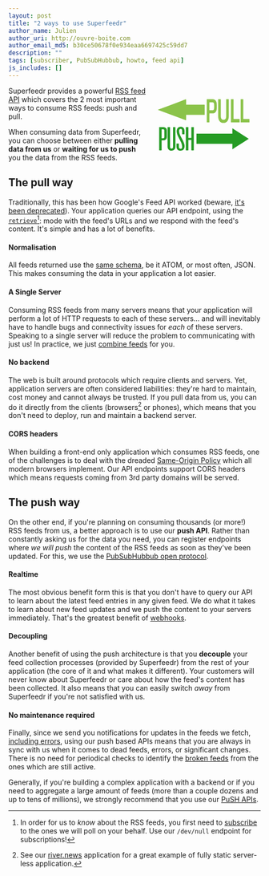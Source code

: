 ```yaml
---
layout: post
title: "2 ways to use Superfeedr"
author_name: Julien
author_uri: http://ouvre-boite.com
author_email_md5: b30ce50678f0e934eaa6697425c59dd7
description: ""
tags: [subscriber, PubSubHubbub, howto, feed api]
js_includes: []
---
```


<svg width="45%" height="30%" viewBox="0 0 600 400" xmlns="http://www.w3.org/2000/svg" style="float:right;">
 <g>
  <path id="svg_6" d="m451.313049,220.109985c28.809906,18.490021 57.601654,37 86.45697,55.410034c-0.490356,0.859985 -1.389221,1.279968 -2.124695,1.819977c-15.553528,9.880005 -31.034393,19.889984 -46.560699,29.829987c-12.64801,7.890015 -24.987335,16.430023 -37.835114,23.900024c0.090759,-9.52002 -0.04541,-19.049988 0.081726,-28.570007c-63.267395,0.080017 -126.543854,0.02002 -189.811249,0.029999c0.054504,-17.920013 0.027252,-35.829987 0.018158,-53.73999c63.276489,0.019989 126.562012,-0.050018 189.847565,0.029999c-0.22699,-9.570007 -0.081726,-19.140015 -0.072662,-28.710022z" fill="#259B24"/>
  <path id="svg_8" d="m57.740002,122.299988c49.665981,-18.209991 98.941761,-36.869995 148.451679,-55.269989c1.420349,9.529999 0.234116,19.149994 0.577499,28.720001c31.669479,-0.139999 63.338974,-0.029999 94.992844,-0.070007c3.387024,-0.529999 3.667969,1.810013 3.418243,3.300003c-0.218506,16.820007 0.015594,33.639999 -0.109253,50.460007c-32.74646,0.279999 -65.508545,0.190002 -98.255005,0.040009c-0.062424,9.579987 0.109268,19.149994 -0.093643,28.720001c-2.278839,-0.610016 -4.542053,-1.25 -6.680405,-2.050018c-46.388229,-17.25 -92.6828,-34.619995 -139.102238,-51.829987c-1.248672,-0.559998 -2.310043,-1.230011 -3.199722,-2.02002z" fill="#8BC34A"/>
  <g id="svg_14">
   <path id="svg_9" d="m316.010223,67.020004c10.771515,-0.020004 21.54306,-0.050003 32.314575,0.009995c7.063904,0.199997 14.751709,4.399994 18.107941,13.610001c3.600067,8.960007 2.431152,19.509995 2.639099,29.320007c0.222321,8.309982 -1.168915,17.309982 -5.522003,23.36998c-4.324402,6.110016 -10.735687,8.130005 -16.702332,8.190002c-5.622437,-0.049988 -11.244843,0.190002 -16.860107,-0.199982c-0.437469,15.940002 -0.071716,31.919983 -0.193634,47.880005c-4.604065,0.059998 -9.20816,0.049988 -13.805054,0.009979c0.014343,-40.72998 -0.028687,-81.459991 0.021515,-122.189987z" fill="#8BC34A"/>
   <path id="svg_10" d="m376.243286,67.009995c4.675812,0.050003 9.351593,-0.179993 14.020233,0.139999c-0.093231,29.300003 0.014343,58.610016 -0.050201,87.910004c-0.007172,5.440002 0.552185,11.529999 3.521179,15.48999c2.531525,3.600006 6.275024,4.640015 9.753204,4.940002c4.266998,0.040009 9.079071,-0.98999 12.02652,-5.75c2.674957,-4.319977 2.983337,-10.319977 3.026367,-15.769989c0.007172,-28.980011 -0.007202,-57.960007 0.007172,-86.940002c4.589722,-0.059998 9.179443,-0.020004 13.776367,-0.029999c0.035858,30.350006 -0.014343,60.700012 0.028687,91.049988c0.064545,8.710022 -2.259033,17.610016 -6.798553,23.710022c-5.600891,7.589996 -13.711823,10.579987 -21.36377,10.269989c-7.788208,0.23999 -16.064087,-2.940002 -21.578918,-10.959991c-4.331573,-6.01001 -6.411316,-14.640015 -6.396942,-23.050018c0.04303,-30.339996 -0.014374,-60.669983 0.028656,-91.009995z" fill="#8BC34A"/>
   <path id="svg_11" d="m443.640686,67c4.611237,0.020004 9.229675,-0.050003 13.840912,0.050003c-0.107574,29.979996 -0.014343,59.969986 -0.04303,89.960007c0.050201,4.869995 -0.150604,9.73999 0.172119,14.599976c10.742828,-0.299988 21.500031,-0.059998 32.250061,-0.129974c0.129089,5.799988 -0.014343,11.609985 0.114716,17.410004c-15.440125,0.25 -30.887451,0.039978 -46.334778,0.109985c0,-40.670013 0,-81.330002 0,-122z" fill="#8BC34A"/>
   <path id="svg_12" d="m495.275208,67c4.611237,0.020004 9.229645,-0.050003 13.848083,0.050003c-0.114746,29.330002 -0.014343,58.659988 -0.050201,87.990005c0.071716,5.519989 -0.172119,11.059998 0.172119,16.569977c10.757172,-0.299988 21.514374,-0.069977 32.271576,-0.119995c0.085999,5.800018 -0.028687,11.610016 0.093201,17.410004c-15.447327,0.230011 -30.894623,0.029999 -46.334778,0.100006c0,-40.670013 0,-81.330002 0,-122z" fill="#8BC34A"/>
   <path id="svg_13" d="m329.808105,83.270004c5.192139,0 10.384277,-0.100006 15.576416,0.019989c2.746674,0.220001 5.930786,0.740005 7.680634,4.110001c2.416779,4.450012 1.89325,10.410004 2.022339,15.660004c-0.136261,5.529999 0.494843,11.460007 -1.333893,16.610016c-1.305206,3.959991 -4.661438,5.72998 -7.62326,5.539978c-5.457458,-0.059998 -10.914948,0.130005 -16.365265,-0.100006c0.071716,-13.949982 -0.007172,-27.899979 0.04303,-41.839981z" fill="white"/>
  </g>
  <g id="svg_15">
   <path id="svg_2" d="m161.272369,220.440002c5.942505,-8.869995 22.266876,-10.609985 30.469849,-3.170013c5.196762,4.700012 6.595016,11.470001 6.525085,17.730011c-0.093216,5.600006 0.139832,11.200012 -0.163132,16.799988c-4.089828,-0.069977 -8.179657,-0.079987 -12.269501,0.02002c-0.384506,-6.929993 0.314606,-13.890015 -0.384506,-20.809998c-0.396164,-3.080017 -1.841019,-7.200012 -6.105621,-7.52002c-4.625824,-0.669983 -8.925385,2.580017 -9.368164,6.460022c-1.444839,11.179993 2.610031,22.23999 7.94664,32.309998c7.433929,14.209991 16.289413,28.139984 19.72673,43.579987c1.584671,8.550018 1.806061,18.110016 -3.926697,25.639984c-6.921265,8.910034 -23.874847,9.570007 -31.996262,1.570007c-3.996613,-3.829987 -5.686142,-9.049988 -5.895874,-14.109985c-0.256348,-5.960022 0,-11.929993 -0.128174,-17.900024c4.27626,-0.069977 8.564178,-0.069977 12.840454,0.01001c0,5.650024 -0.0466,11.300018 0.011642,16.940002c0.034958,3.460022 1.037018,7.299988 4.334518,9.559998c3.507248,2.450012 9.309921,1.080017 11.360657,-2.26001c2.039093,-3.119995 1.433197,-6.849976 1.444839,-10.279968c-0.838943,-13.27002 -7.573761,-25.51001 -14.157104,-37.290009c-6.035721,-11.179993 -11.815094,-22.649994 -14.180435,-34.869995c-1.095276,-7.540009 -0.559296,-15.670013 3.915054,-22.410004z" fill="#259B24"/>
   <path id="svg_3" d="m64.293213,214.26001c7.678642,-0.02002 15.368927,-0.059998 23.047554,-0.01001c5.569626,0.01001 11.162567,2.429993 14.122162,6.540009c2.749863,3.589996 3.623756,7.959991 3.588806,12.190002c-0.023315,10.98999 0.023293,21.97998 -0.011658,32.959991c-0.093216,5.97998 -2.575081,12.660004 -8.96035,15.779999c-5.651192,2.929993 -12.490891,1.839996 -18.736328,2.029999c0.093208,17.710022 -0.081558,35.419983 0.093208,53.119995c-4.392776,0.190002 -8.797211,0.169983 -13.189995,0.049988c0.0466,-40.889984 -0.046616,-81.779968 0.0466,-122.659973z" fill="#259B24"/>
   <path id="svg_4" d="m108.803658,214.299988c4.369484,-0.059998 8.72731,-0.069977 13.096786,-0.049988c0.069908,34.570007 -0.01165,69.140015 0.046608,103.710022c-0.023308,3.169983 0.687462,6.97998 4.357826,8.569977c3.192635,1.089996 7.562111,0.709991 9.659462,-1.889984c1.747803,-1.869995 1.642929,-4.400024 1.701187,-6.660034c-0.011658,-34.569977 -0.023285,-69.139984 0,-103.709991c4.136444,-0.019989 8.284531,-0.019989 12.42099,-0.059998c0.256332,34.610016 0.011642,69.220001 0.128159,103.829987c0.174774,6.25 -2.656631,12.75 -8.296188,16.840027c-7.026123,5.039978 -18.270248,4.970001 -25.133247,-0.27002c-5.441452,-4.089966 -7.969933,-10.449982 -7.958282,-16.539978c-0.0233,-34.590027 0.0233,-69.179993 -0.0233,-103.77002z" fill="#259B24"/>
   <path id="svg_5" d="m205.270142,214.279999c4.451035,-0.059998 8.902084,-0.059998 13.353119,0c0.058258,18.889984 0.128174,37.790009 -0.034958,56.679993c5.266678,0.080017 10.533371,0.059998 15.800034,0.01001c-0.023285,-18.910004 -0.023285,-37.809998 0,-56.720001c4.404434,-0.040009 8.808884,-0.070007 13.20166,0.130005c-0.256348,40.859985 -0.058258,81.720001 -0.093216,122.580017c-4.381119,0.049988 -8.75061,0.059998 -13.131729,-0.01001c0.011642,-18.410034 0.023285,-36.820007 0,-55.230011c-5.243378,0.029999 -10.486755,0.029999 -15.730133,0c0.093216,18.399994 -0.0233,36.800018 0.058243,55.199982c-4.485992,0.119995 -8.971985,0.100037 -13.446335,0.030029c-0.011642,-40.890015 -0.069916,-81.780029 0.023315,-122.670013z" fill="#259B24"/>
   <path id="svg_7" d="m77.366699,225.76001c4.835564,0.209991 13.178352,-1.700012 14.075554,4.269989c0.45443,11.639984 0.01165,23.329987 0.20974,34.98999c0.104858,2.720001 -0.163124,6.330017 -3.600456,7.540009c-3.472275,0.869995 -7.177597,0.330017 -10.743095,0.399994c0.139824,-15.72998 0.023308,-31.459991 0.058258,-47.199982z" fill="white"/>
  </g>
 </g>
</svg>

Superfeedr provides a powerful [RSS feed API](https://superfeedr.com/) which covers the 2 most important ways to consume RSS feeds: push and pull.


When consuming data from Superfeedr, you can choose between either **pulling data from us** or **waiting for us to push** you the data from the RSS feeds.



## The pull way

Traditionally, this has been how Google's Feed API worked (beware, [it's been deprecated](/google-feed-api-alternative/)). Your application queries our API endpoint, using the [`retrieve`](http://documentation.superfeedr.com/subscribers.html#retrieving-entries-with-pubsubhubbub)[^1]: mode with the feed's URLs and we respond with the feed's content. It's simple and has a lot of benefits.

#### Normalisation

All feeds returned use the [same schema](http://documentation.superfeedr.com/schema.html), be it ATOM, or most often, JSON. This makes consuming the data in your application a lot easier.

#### A Single Server

Consuming RSS feeds from many servers means that your application will perform a lot of HTTP requests to each of these servers... and will inevitably have to handle bugs and connectivity issues for *each* of these servers. Speaking to a single server will reduce the problem to communicating with just us! In practice, we just [combine feeds](/combining-feeds/) for you.

#### No backend

The web is built around protocols which require clients and servers. Yet, application servers are often considered liabilities: they're hard to maintain, cost money and cannot always be trusted. If you pull data from us, you can do it directly from the clients (browsers[^2] or phones), which means that you don't need to deploy, run and maintain a backend server.

#### CORS headers

When building a front-end only application which consumes RSS feeds, one of the challenges is to deal with the dreaded [Same-Origin Policy](https://en.wikipedia.org/wiki/Same-origin_policy) which all modern browsers implement. Our API endpoints support CORS headers which means requests coming from 3rd party domains will be served.


## The push way

On the other end, if you're planning on consuming thousands (or more!) RSS feeds from us, a better approach is to use our **push API**.
Rather than constantly asking us for the data you need, you can register endpoints where *we will push* the content of the RSS feeds as soon as they've been updated. For this, we use the [PubSubHubbub open protocol](https://en.wikipedia.org/wiki/PubSubHubbub).

#### Realtime

The most obvious benefit form this is that you don't have to query our API to learn about the latest feed entries in any given feed. We do what it takes to learn about new feed updates and we push the content to your servers immediately. That's the greatest benefit of [webhooks](/webhooks-improved/).

#### Decoupling

Another benefit of using the push architecture is that you **decouple** your feed collection processes (provided by Superfeedr) from the rest of your application (the core of it and what makes it different). Your customers will never know about Superfeedr or care about how the feed's content has been collected. It also means that you can easily switch *away* from Superfeedr if you're not satisfied with us.

#### No maintenance required

Finally, since we send you notifications for updates in the feeds we fetch, [including errors](http://documentation.superfeedr.com/subscribers.html#errors), using our push based APIs means that you are always in sync with us when it comes to dead feeds, errors, or significant changes. There is no need for periodical checks to identify the [broken feeds](/debugging-rss-feeds/) from the ones which are still active.


Generally, if you're building a complex application with a backend or if you need to aggregate a large amount of feeds (more than a couple dozens and up to tens of millions), we strongly recommend that you use our [PuSH APIs](https://superfeedr.com/subscriber/).


[^1]: In order for us to *know* about the RSS feeds, you first need to [subscribe](http://documentation.superfeedr.com/subscribers.html#adding-feeds-with-pubsubhubbub) to the ones we will poll on your behalf. Use our `/dev/null` endpoint for subscriptions!

[^2]: See our [river.news](http://river.news/) application for a great example of fully static server-less application.